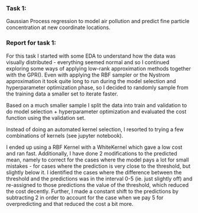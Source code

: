 ### Task 1:

Gaussian Process regression to model air pollution and predict fine particle concentration at new coordinate locations.

### Report for task 1:

For this task I started with some EDA to understand how the data was visually distributed - everything seemed normal and so I continued exploring some ways of applying low-rank approximation methods together with the GPR(). Even with applying the RBF sampler or the Nystrom approximation it took quite long to run during the model selection and hyperparameter optimization phase, so I decided to randomly sample from the training data a smaller set to iterate faster.

Based on a much smaller sample I split the data into train and validation to do model selection + hyperparameter optimization and evaluated the cost function using the validation set.

Instead of doing an automated kernel selection, I resorted to trying a few combinations of kernels (see jupyter notebook). 

I ended up using a RBF Kernel with a WhiteKernel which gave a low cost and ran fast. Additionally, I have done 2 modifications to the predicted mean, namely to correct for the cases where the model pays a lot for small mistakes - for cases where the prediction is very close to the threshold, but slightly below it. I identified the cases where the difference between the threshold and the predictions was in the interval 0-5 (ie. just slightly off) and re-assigned to those predictions the value of the threshold, which reduced the cost decently. Further, I made a constant shift to the predictions by subtracting 2 in order to account for the case when we pay 5 for overpredicting and that reduced the cost a bit more.
